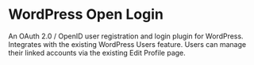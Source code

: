 WordPress Open Login
====================

An OAuth 2.0 / OpenID user registration and login plugin for WordPress. Integrates with the existing WordPress Users feature. Users can manage their linked accounts via the existing Edit Profile page.
